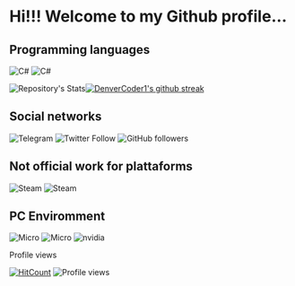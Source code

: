 # Hi!!! Welcome to my Github profile...

## Programming languages
![C#](https://img.shields.io/badge/c%23-%23239120.svg?style=for-the-badge&logo=c-sharp&logoColor=white)
![C#](https://img.shields.io/badge/.NET-5C2D91?style=for-the-badge&logo=.net&logoColor=white)

![Repository's Stats](https://github-readme-stats.vercel.app/api?username=Hackerprod&theme=blue-white)[![DenverCoder1's github streak](https://github-readme-streak-stats.herokuapp.com/?user=Hackerprod&theme=blue-white)](https://github.com/DenverCoder1/github-readme-streak-stats)

## Social networks
![Telegram](https://img.shields.io/badge/Telegram-2CA5E0?style=for-the-badge&logo=telegram&logoColor=white)
![Twitter Follow](https://img.shields.io/twitter/follow/ggjnez92?logo=twitter&style=for-the-badge)
![GitHub followers](https://img.shields.io/github/followers/Hackerprod?logo=github&style=for-the-badge)

## Not official work for plattaforms 
![Steam](https://img.shields.io/badge/Steam-000000?style=for-the-badge&logo=steam&logoColor=white)
![Steam](https://img.shields.io/badge/Dota2-CD2640?style=for-the-badge&logo=dota2&logoColor=white)

## PC Enviromment
![Micro](https://img.shields.io/badge/ASUS-Maximus_Hero_VI-0071C5?style=for-the-badge&logo=asus&logoColor=white)
![Micro](https://img.shields.io/badge/Intel-Core_i5_4th-0071C5?style=for-the-badge&logo=intel&logoColor=white)
![nvidia](https://img.shields.io/badge/NVIDIA-GTX550Ti-76B900?style=for-the-badge&logo=nvidia&logoColor=white)

Profile views

[![HitCount](https://views.whatilearened.today/views/github/hackerprod/creative-profile-readme.svg)](https://github.com/hackerprod/hackerprod) 
![Profile views](https://gpvc.arturio.dev/Hackerprod)

